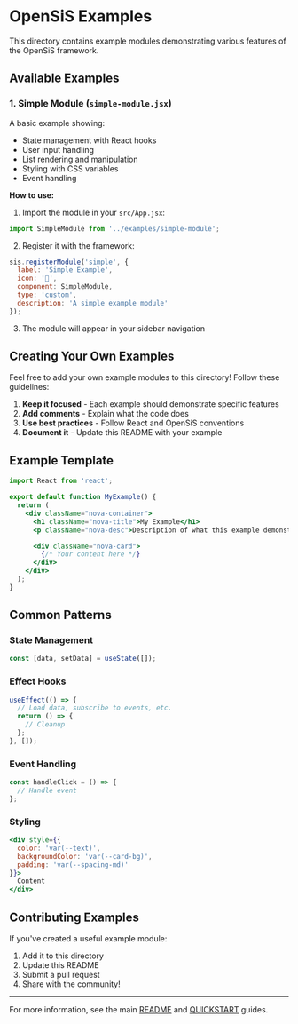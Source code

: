 # OpenSiS Examples

This directory contains example modules demonstrating various features of the OpenSiS framework.

## Available Examples

### 1. Simple Module (`simple-module.jsx`)

A basic example showing:
- State management with React hooks
- User input handling
- List rendering and manipulation
- Styling with CSS variables
- Event handling

**How to use:**

1. Import the module in your `src/App.jsx`:
```jsx
import SimpleModule from '../examples/simple-module';
```

2. Register it with the framework:
```jsx
sis.registerModule('simple', {
  label: 'Simple Example',
  icon: '📝',
  component: SimpleModule,
  type: 'custom',
  description: 'A simple example module'
});
```

3. The module will appear in your sidebar navigation

## Creating Your Own Examples

Feel free to add your own example modules to this directory! Follow these guidelines:

1. **Keep it focused** - Each example should demonstrate specific features
2. **Add comments** - Explain what the code does
3. **Use best practices** - Follow React and OpenSiS conventions
4. **Document it** - Update this README with your example

## Example Template

```jsx
import React from 'react';

export default function MyExample() {
  return (
    <div className="nova-container">
      <h1 className="nova-title">My Example</h1>
      <p className="nova-desc">Description of what this example demonstrates</p>

      <div className="nova-card">
        {/* Your content here */}
      </div>
    </div>
  );
}
```

## Common Patterns

### State Management
```jsx
const [data, setData] = useState([]);
```

### Effect Hooks
```jsx
useEffect(() => {
  // Load data, subscribe to events, etc.
  return () => {
    // Cleanup
  };
}, []);
```

### Event Handling
```jsx
const handleClick = () => {
  // Handle event
};
```

### Styling
```jsx
<div style={{
  color: 'var(--text)',
  backgroundColor: 'var(--card-bg)',
  padding: 'var(--spacing-md)'
}}>
  Content
</div>
```

## Contributing Examples

If you've created a useful example module:

1. Add it to this directory
2. Update this README
3. Submit a pull request
4. Share with the community!

---

For more information, see the main [README](../README.md) and [QUICKSTART](../QUICKSTART.md) guides.

